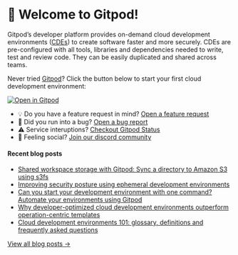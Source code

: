 # 👋 Welcome to Gitpod!

Gitpod’s developer platform provides on-demand cloud development environments ([CDEs](https://www.gitpod.io/cde)) to create software faster and more securely. CDEs are pre-configured with all tools, libraries and dependencies needed to write, test and review code. They can be easily duplicated and shared across teams.

Never tried [Gitpod](https://www.gitpod.io/)? Click the button below to start your first cloud development environment:

[![Open in Gitpod](https://gitpod.io/button/open-in-gitpod.svg)](https://gitpod.new)

* 💡 Do you have a feature request in mind? [Open a feature request](https://github.com/gitpod-io/gitpod/issues/new?assignees=&labels=&template=feature_request.md&title=)
* 🐛 Did you run into a bug? [Open a bug report](https://github.com/gitpod-io/gitpod/issues/new?assignees=&labels=bug&template=bug_report.yml)
* ⚠️ Service interuptions? [Checkout Gitpod Status](https://gitpodstatus.com/)
* 🦩 Feeling social? [Join our discord community](https://www.gitpod.io/chat)

#### Recent blog posts

<!--START_SECTION:feed-->
* [Shared workspace storage with Gitpod: Sync a directory to Amazon S3 using s3fs](https://www.gitpod.io/blog/shared-workspace-storage-s3fs)
* [Improving security posture using ephemeral development environments](https://www.gitpod.io/blog/improve-security-using-ephemeral-development-environments)
* [Can you start your development environment with one command? Automate your environments using Gitpod](https://www.gitpod.io/blog/automate-development-environments-with-gitpod)
* [Why developer-optimized cloud development environments outperform operation-centric templates](https://www.gitpod.io/blog/developer-optimized-cde)
* [Cloud development environments 101: glossary, definitions and frequently asked questions](https://www.gitpod.io/blog/cde-101)
<!--END_SECTION:feed-->

[View all blog posts &rarr;](https://www.gitpod.io/blog)
